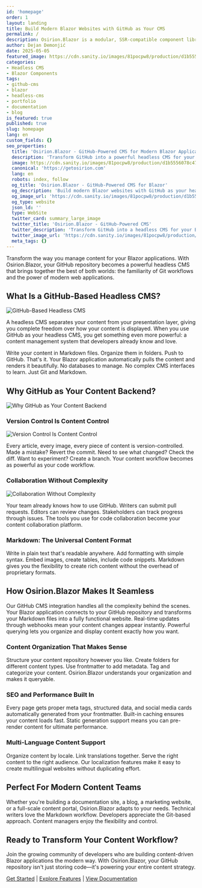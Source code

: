 ```yaml
---
id: 'homepage'
order: 1
layout: landing
title: Build Modern Blazor Websites with GitHub as Your CMS
permalink: /
description: Osirion.Blazor is a modular, SSR-compatible component library that transforms GitHub into a powerful headless CMS for your Blazor applications. Build portfolios, blogs, and documentation sites in minutes.
author: Dejan Demonjić
date: 2025-05-05
featured_image: https://cdn.sanity.io/images/81pocpw8/production/d1b5556078c47c11bef6f52e652bef6aca5e5fb7-5472x3078.jpg?w=2160&h=1215&fit=crop&auto=format
categories:
- Headless CMS
- Blazor Components
tags:
- github-cms
- blazor
- headless-cms
- portfolio
- documentation
- blog
is_featured: true
published: true
slug: homepage
lang: en
custom_fields: {}
seo_properties:
  title: 'Osirion.Blazor - GitHub-Powered CMS for Modern Blazor Applications'
  description: 'Transform GitHub into a powerful headless CMS for your Blazor applications. Build portfolios, blogs, and documentation sites with SSR support and modular components.'
  image: https://cdn.sanity.io/images/81pocpw8/production/d1b5556078c47c11bef6f52e652bef6aca5e5fb7-5472x3078.jpg?w=2160&h=1215&fit=crop&auto=format
  canonical: 'https://getosirion.com'
  lang: en
  robots: index, follow
  og_title: 'Osirion.Blazor - GitHub-Powered CMS for Blazor'
  og_description: 'Build modern Blazor websites with GitHub as your headless CMS. Perfect for portfolios, blogs, and documentation.'
  og_image_url: 'https://cdn.sanity.io/images/81pocpw8/production/d1b5556078c47c11bef6f52e652bef6aca5e5fb7-5472x3078.jpg?w=2160&h=1215&fit=crop&auto=format'
  og_type: website
  json_ld: ''
  type: WebSite
  twitter_card: summary_large_image
  twitter_title: 'Osirion.Blazor - GitHub-Powered CMS'
  twitter_description: 'Transform GitHub into a headless CMS for your Blazor applications'
  twitter_image_url: 'https://cdn.sanity.io/images/81pocpw8/production/d1b5556078c47c11bef6f52e652bef6aca5e5fb7-5472x3078.jpg?w=2160&h=1215&fit=crop&auto=format'
  meta_tags: {}
---
```


Transform the way you manage content for your Blazor applications. With Osirion.Blazor, your GitHub repository becomes a powerful headless CMS that brings together the best of both worlds: the familiarity of Git workflows and the power of modern web applications.

## What Is a GitHub-Based Headless CMS?

![GitHub-Based Headless CMS](https://storage.googleapis.com/croct-assets-b931d070/blog/Headless_CMS_within_the_React_framework_3_1_da922d2562/Headless_CMS_within_the_React_framework_3_1_da922d2562.png)

A headless CMS separates your content from your presentation layer, giving you complete freedom over how your content is displayed. When you use GitHub as your headless CMS, you get something even more powerful: a content management system that developers already know and love.

Write your content in Markdown files. Organize them in folders. Push to GitHub. That's it. Your Blazor application automatically pulls the content and renders it beautifully. No databases to manage. No complex CMS interfaces to learn. Just Git and Markdown.

## Why GitHub as Your Content Backend?
![Why GitHub as Your Content Backend](https://1.bp.blogspot.com/-aCbeVVaET5s/XtyIRCd93bI/AAAAAAAANMI/GPdSuhx0QRUbDRlGctco7G6X26X-5tAYwCLcBGAsYHQ/s1600/Setting%2Ba%2BGithub%2Baccount%2Bto%2Bhost%2Bfiles.png)

### Version Control Is Content Control
![Version Control Is Content Control](https://assets.cioinsight.com/uploads/2022/06/What-is-Version-Control.jpeg)

Every article, every image, every piece of content is version-controlled. Made a mistake? Revert the commit. Need to see what changed? Check the diff. Want to experiment? Create a branch. Your content workflow becomes as powerful as your code workflow.

### Collaboration Without Complexity
![Collaboration Without Complexity](https://th.bing.com/th/id/OIP.CSrOgQXlwB31vRdm8slCNgHaEK?rs=1&pid=ImgDetMain)

Your team already knows how to use GitHub. Writers can submit pull requests. Editors can review changes. Stakeholders can track progress through issues. The tools you use for code collaboration become your content collaboration platform.

### Markdown: The Universal Content Format

Write in plain text that's readable anywhere. Add formatting with simple syntax. Embed images, create tables, include code snippets. Markdown gives you the flexibility to create rich content without the overhead of proprietary formats.

## How Osirion.Blazor Makes It Seamless

Our GitHub CMS integration handles all the complexity behind the scenes. Your Blazor application connects to your GitHub repository and transforms your Markdown files into a fully functional website. Real-time updates through webhooks mean your content changes appear instantly. Powerful querying lets you organize and display content exactly how you want.

### Content Organization That Makes Sense

Structure your content repository however you like. Create folders for different content types. Use frontmatter to add metadata. Tag and categorize your content. Osirion.Blazor understands your organization and makes it queryable.

### SEO and Performance Built In

Every page gets proper meta tags, structured data, and social media cards automatically generated from your frontmatter. Built-in caching ensures your content loads fast. Static generation support means you can pre-render content for ultimate performance.

### Multi-Language Content Support

Organize content by locale. Link translations together. Serve the right content to the right audience. Our localization features make it easy to create multilingual websites without duplicating effort.

## Perfect For Modern Content Teams

Whether you're building a documentation site, a blog, a marketing website, or a full-scale content portal, Osirion.Blazor adapts to your needs. Technical writers love the Markdown workflow. Developers appreciate the Git-based approach. Content managers enjoy the flexibility and control.

## Ready to Transform Your Content Workflow?

Join the growing community of developers who are building content-driven Blazor applications the modern way. With Osirion.Blazor, your GitHub repository isn't just storing code—it's powering your entire content strategy.

[Get Started](/docs/getting-started) | [Explore Features](/features) | [View Documentation](/docs)


